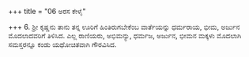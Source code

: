 +++
title = "06 ಅರಸ ಕೇಳೈ"

+++
6. ಶ್ರೀ ಕೃಷ್ಣನು ತಾನು ತನ್ನ ಊರಿಗೆ ಹಿಂತಿರುಗಬೇಕೆಂಬ ವಾರ್ತೆಯನ್ನು ಧರ್ಮರಾಯ, ಭೀಮ, ಅರ್ಜುನ ಮೊದಲಾದವರಿಗೆ ತಿಳಿಸಿದ. ಎಲ್ಲ ರಾಣಿಯರು, ಅಭಿಮನ್ಯು, ಧರ್ಮಜ, ಅರ್ಜುನ, ಭೀಮನ ಮಕ್ಕಳು ಮೊದಲಾಗಿ ಸಮಸ್ತರನ್ನೂ ಕಂಡು ಯಥೋಚಿತವಾಗಿ  ಗೌರವಿಸಿದ.